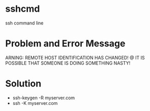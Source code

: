 # sshcmd
ssh command line


# Problem and Error Message
ARNING: REMOTE HOST IDENTIFICATION HAS CHANGED!     @
IT IS POSSIBLE THAT SOMEONE IS DOING SOMETHING NASTY!
# Solution
* ssh-keygen -R myserver.com
* ssh -K myserver.com

